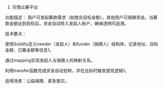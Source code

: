 1. 灾情众筹平台

功能描述：
用户可发起筹款需求（如救灾目标金额），其他用户可捐赠资金。当筹款金额达到目标后，资金自动转入发起人账户，确保透明可追溯。

技术要点：

使用Solidity定义needer（发起人）和funder（捐赠人）结构体，记录地址、目标金额、已筹金额等信息1。

通过mapping实现发起人与捐赠人的映射关系。

利用transfer函数完成资金自动划转，并在达标时触发提现逻辑1。

适用场景：公益捐赠、紧急救灾。
